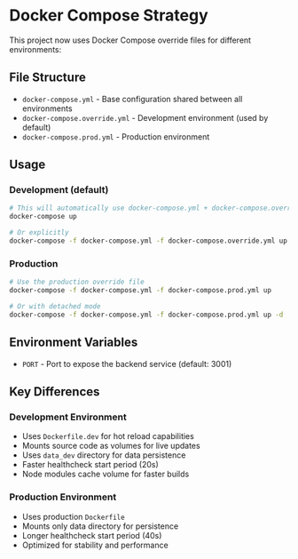 # Docker Compose Strategy

This project now uses Docker Compose override files for different environments:

## File Structure

- `docker-compose.yml` - Base configuration shared between all environments
- `docker-compose.override.yml` - Development environment (used by default)
- `docker-compose.prod.yml` - Production environment

## Usage

### Development (default)

```bash
# This will automatically use docker-compose.yml + docker-compose.override.yml
docker-compose up

# Or explicitly
docker-compose -f docker-compose.yml -f docker-compose.override.yml up
```

### Production

```bash
# Use the production override file
docker-compose -f docker-compose.yml -f docker-compose.prod.yml up

# Or with detached mode
docker-compose -f docker-compose.yml -f docker-compose.prod.yml up -d
```

## Environment Variables

- `PORT` - Port to expose the backend service (default: 3001)

## Key Differences

### Development Environment

- Uses `Dockerfile.dev` for hot reload capabilities
- Mounts source code as volumes for live updates
- Uses `data_dev` directory for data persistence
- Faster healthcheck start period (20s)
- Node modules cache volume for faster builds

### Production Environment

- Uses production `Dockerfile`
- Mounts only data directory for persistence
- Longer healthcheck start period (40s)
- Optimized for stability and performance
